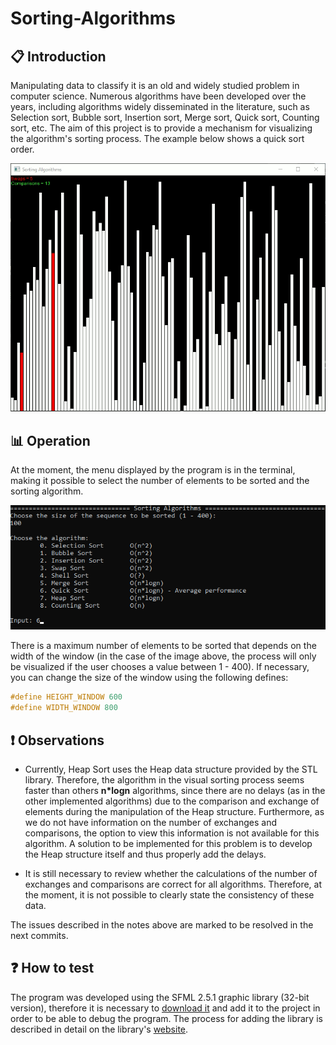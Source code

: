 # Sorting-Algorithms

## :clipboard: Introduction

Manipulating data to classify it is an old and widely studied problem in computer science. Numerous algorithms have been developed over the years, including
algorithms widely disseminated in the literature, such as Selection sort, Bubble sort, Insertion sort, Merge sort, Quick sort, Counting sort, etc. The aim of this project
is to provide a mechanism for visualizing the algorithm's sorting process. The example below shows a quick sort order.

![](https://github.com/laskoskjoao/Sorting-Algorithms/blob/main/quick.gif)


## :bar_chart: Operation

At the moment, the menu displayed by the program is in the terminal, making it possible to select the number of elements to be sorted and the sorting algorithm.

![](https://github.com/laskoskjoao/Sorting-Algorithms/blob/main/menu.png)

There is a maximum number of elements to be sorted that depends on the width of the window (in the case of the image above, the process will only be visualized if the user chooses a value between 1 - 400). If necessary, you can change the size of the window using the following defines:

~~~ C++
#define HEIGHT_WINDOW 600
#define WIDTH_WINDOW 800
~~~

## :heavy_exclamation_mark: Observations

* Currently, Heap Sort uses the Heap data structure provided by the STL library. Therefore, the algorithm in the visual sorting process seems faster than others **n*logn** algorithms, since there are no delays (as in the other implemented algorithms) due to the comparison and exchange of elements during the manipulation of the Heap structure. Furthermore, as we do not have information on the number of exchanges and comparisons, the option to view this information is not available for this algorithm.
A solution to be implemented for this problem is to develop the Heap structure itself and thus properly add the delays.

* It is still necessary to review whether the calculations of the number of exchanges and comparisons are correct for all algorithms. Therefore, at the moment, it is not possible to clearly state the consistency of these data.

The issues described in the notes above are marked to be resolved in the next commits.

## :question: How to test 

The program was developed using the SFML 2.5.1 graphic library (32-bit version), therefore it is necessary to [download it](https://www.sfml-dev.org/download/sfml/2.5.1/) and add it to the project in order to be able to debug the program. The process for adding the library is described in detail on the library's [website](https://www.sfml-dev.org/tutorials/2.5/#getting-started).
